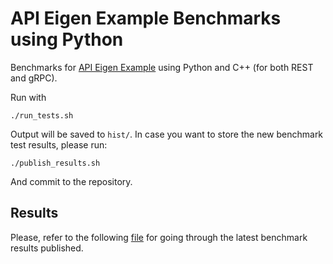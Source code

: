 # API Eigen Example Benchmarks using Python

Benchmarks for [API Eigen Example](https://github.com/ansys/api-eigen-example) using Python and C++ (for both REST and gRPC).

Run with
```
./run_tests.sh
```

Output will be saved to `hist/`. In case you want to store the new benchmark test results, please run:
```
./publish_results.sh
```

And commit to the repository.

## Results

Please, refer to the following [file](https://github.com/ansys/api-eigen-example/blob/main/benchmark/results/README.md) for going through the latest benchmark results published.
